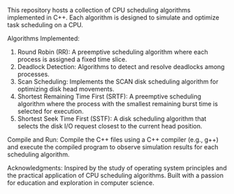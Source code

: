 This repository hosts a collection of CPU scheduling algorithms implemented in C++. Each algorithm is designed to simulate and optimize task scheduling on a CPU. 

Algorithms Implemented:
1. Round Robin (RR): A preemptive scheduling algorithm where each process is assigned a fixed time slice.
2. Deadlock Detection: Algorithms to detect and resolve deadlocks among processes.
3. Scan Scheduling: Implements the SCAN disk scheduling algorithm for optimizing disk head movements.
4. Shortest Remaining Time First (SRTF): A preemptive scheduling algorithm where the process with the smallest remaining burst time is selected for execution.
5. Shortest Seek Time First (SSTF): A disk scheduling algorithm that selects the disk I/O request closest to the current head position.

Compile and Run: 
Compile the C++ files using a C++ compiler (e.g., g++) and execute the compiled program to observe simulation results for each scheduling algorithm.

Acknowledgments:
Inspired by the study of operating system principles and the practical application of CPU scheduling algorithms.
Built with a passion for education and exploration in computer science.
